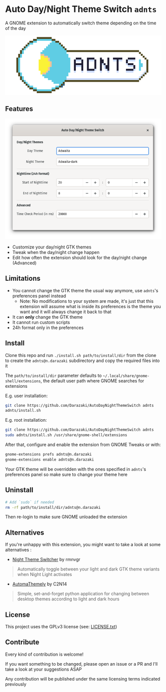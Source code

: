 # Auto Day/Night Theme Switch `adnts`

A GNOME extension to automatically switch theme depending on the time of the day

![Beautiful banner](images/banner.png)

## Features

![Screen pic](images/screenshot.png)

- Customize your day/night GTK themes
- Tweak when the day/night change happen
- Edit how often the extension should look for the day/night change (Advanced)

## Limitations

- You cannot change the GTK theme the usual way anymore, use `adnts`'s preferences panel instead
  - Note: No modifications to your system are made, it's just that this extension will assume what is inside its preferences is the theme you want and it will always change it back to that
- It can **only** change the GTK theme
- It cannot run custom scripts
- 24h format only in the preferences

## Install

Clone this repo and run `./install.sh path/to/install/dir` from the clone to
create the `adnts@n.darazaki` subdirectory and copy the required files into it

The `path/to/install/dir` parameter defaults to
`~/.local/share/gnome-shell/extensions`, the default user path where GNOME
searches for extensions

E.g. user installation:

```sh
git clone https://github.com/Darazaki/AutoDayNightThemeSwitch adnts
adnts/install.sh
```

E.g. root installation:

```sh
git clone https://github.com/Darazaki/AutoDayNightThemeSwitch adnts
sudo adnts/install.sh /usr/share/gnome-shell/extensions
```

After that, configure and enable the extension from GNOME Tweaks or with:

```sh
gnome-extensions prefs adnts@n.darazaki
gnome-extensions enable adnts@n.darazaki
```

Your GTK theme will be overridden with the ones specified in `adnts`'s
preferences panel so make sure to change your theme here

## Uninstall

```sh
# Add `sudo` if needed
rm -rf path/to/install/dir/adnts@n.darazaki
```

Then re-login to make sure GNOME unloaded the extension

## Alternatives

If you're unhappy with this extension, you might want to take a look at some
alternatives :

- [Night Theme Switcher](https://gitlab.com/rmnvgr/nightthemeswitcher-gnome-shell-extension) by rmnvgr

> Automatically toggle between your light and dark GTK theme variants when
> Night Light activates

- [AutomaThemely](https://github.com/C2N14/AutomaThemely) by C2N14

> Simple, set-and-forget python application for changing between desktop themes
> according to light and dark hours

## License

This project uses the GPLv3 license (see: [LICENSE.txt](LICENSE.txt))

## Contribute

Every kind of contribution is welcome!

If you want something to be changed, please open an issue or a PR and I'll take
a look at your suggestions ASAP

Any contribution will be published under the same licensing terms indicated
previously
